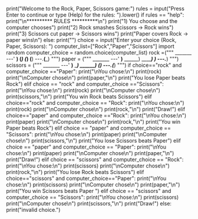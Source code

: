 print("Welcome to the Rock, Paper, Scissors game:")
rules = input("Press Enter to continue or type (Help) for the rules: ").lower()
if rules == "help":
  print("\n********** RULES **********\n")
  print("1) You choose and the computer chooses")
  print("2) Rock smashes Scissors -> Rock wins")
  print("3) Scissors cut paper -> Scissors wins")
  print("Paper covers Rock -> paper wins\n")
else:
 print("")
choice = input("Enter your choice (Rock, Paper, Scissors): ")
computer_list=["Rock","Paper","Scissors"]
import random
computer_choice = random.choice(computer_list)
rock =("""
    _______
---'   ____)
      (_____)
      (_____)
      (____)
---.__(___)
""")
paper = ("""
     _______
---'    ____)____
           ______)
          _______)
         _______)
---.__________)
""")
scissors = ("""
    _______
---'   ____)____
          ______)
       __________)
      (____)
---.__(___)
""")
if choice=="rock" and computer_choice =="Paper":
  print("\nYou chose:\n")
  print(rock)
  print("\nComputer chose\n")
  print(paper,"\n")
  print("You lose Paper beats Rock")
elif choice == "rock" and computer_choice =="Scissors": 
  print("\nYou chose:\n")
  print(rock)
  print("\nComputer chose\n")
  print(scissors,"\n")
  print("You win Rock beats Scissors")
elif choice=="rock" and computer_choice == "Rock":
  print("\nYou chose:\n")
  print(rock)
  print("\nComputer chose\n")
  print(rock,"\n")
  print("Draw!")
elif choice=="paper" and computer_choice =="Rock":
  print("\nYou chose:\n")
  print(paper)
  print("\nComputer chose\n")
  print(rock,"\n")
  print("You win Paper beats Rock")
elif choice == "paper" and computer_choice == "Scissors":
  print("\nYou chose:\n")
  print(paper)
  print("\nComputer chose\n")
  print(scissors,"\n")
  print("You lose Scissors beats Paper")
elif choice == "paper" and computer_choice == "Paper":
  print("\nYou chose:\n")
  print(paper)
  print("\nComputer chose\n")
  print(paper,"\n")
  print("Draw!")
elif choice == "scissors" and computer_choice == "Rock":
  print("\nYou chose:\n")
  print(scissors)
  print("\nComputer chose\n")
  print(rock,"\n")
  print("You lose Rock beats Scissors")
elif choice=="scissors" and computer_choice=="Paper":
  print("\nYou chose:\n")
  print(scissors)
  print("\nComputer chose\n")
  print(paper,"\n")
  print("You win Scissors beats Paper ")
elif choice == "scissors" and computer_choice == "Scissors":
 print("\nYou chose:\n")
 print(scissors)
 print("\nComputer chose\n")
 print(scissors,"\n")
 print("Draw!")
else:
  print("invalid choice.")
